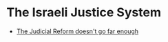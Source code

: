 # The Israeli Justice System

* [The Judicial Reform doesn't go far enough](judicial_reform_23_06.md)
